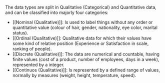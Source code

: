 The data types are split in Qualitative (Categorical) and Quantitative data, and can be classified into majorly four categories:
- [[Nominal (Qualitative)]]: Is used to label things without any order or quantitative value (colour of hair, gender, nationality, eye color, marital status).
- [[Ordinal (Qualitative)]]: Qualitative data for which their values have some kind of relative position (Experience or Satisfaction in scale, ranking of people).
- [[Discrete (Qualitative)]]: The data are numerical and countable, having finite values (cost of a product, number of employees, days in a week), represented by a integer.
- [[Continuos (Qualitative)]]: Is represented by a defined range of values, normally by measures (weight, height, temperature, speed).